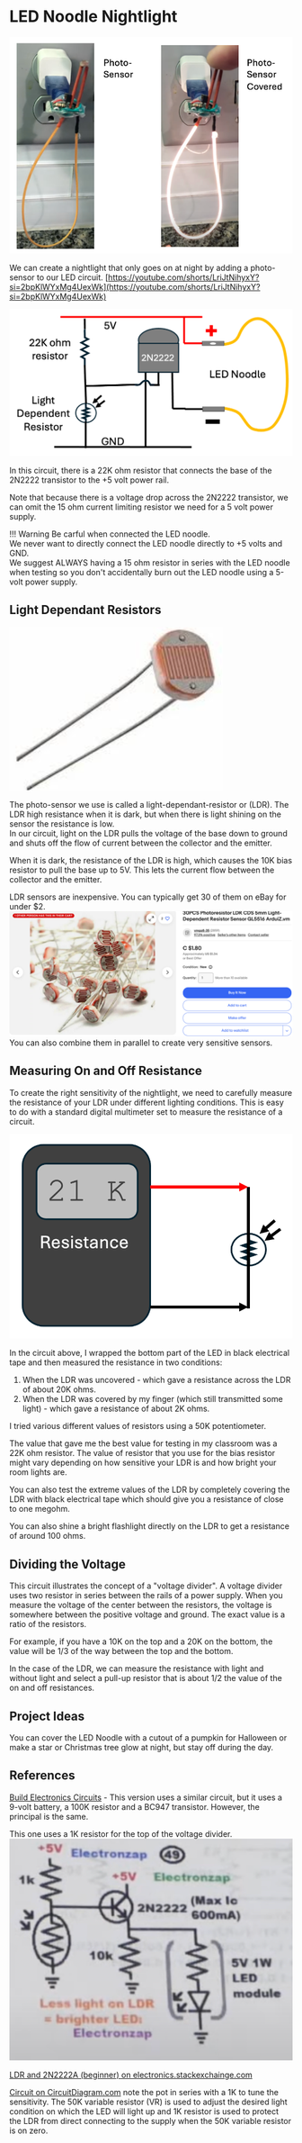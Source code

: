 # LED Noodle Nightlight

![](./led-nightlight.png)

We can create a nightlight that only goes on at night
by adding a photo-sensor to our LED circuit.
[https://youtube.com/shorts/LriJtNihyxY?si=2bpKlWYxMg4UexWk](https://youtube.com/shorts/LriJtNihyxY?si=2bpKlWYxMg4UexWk)

![Night Light Circuit](./night-light-circuit.png)

In this circuit, there is a 22K ohm resistor that connects the base of the
2N2222 transistor to the +5 volt power rail.

Note that because there is a voltage drop across the 2N2222 transistor, we can
omit the 15 ohm current limiting resistor we need for a 5 volt power supply.

!!! Warning
    Be carful when connected the LED noodle.  
    We never want to directly connect the LED
    noodle directly to +5 volts and GND.  
    We suggest ALWAYS having a 15 ohm resistor
    in series with the LED noodle when testing so you don't accidentally
    burn out the LED noodle using a 5-volt power supply.

## Light Dependant Resistors

![](./ldr.png)

The photo-sensor we use is called a light-dependant-resistor or (LDR).  The LDR high resistance when it is dark, but when there is light shining on the sensor the resistance is low.  
In our circuit, light on the LDR pulls the voltage of the base
down to ground and shuts off the flow of current between the collector and the emitter.

When it is dark, the resistance of the LDR is high, which causes
the 10K bias resistor to pull the base up to 5V.  This lets
the current flow between the collector and the emitter.

LDR sensors are inexpensive.  You can typically get 30 of them on eBay
for under $2.
![](./ldr-on-ebay.png)
You can also combine them in parallel to create very sensitive sensors.

## Measuring On and Off Resistance

To create the right sensitivity of the nightlight, we need to
carefully measure the resistance of your LDR under different lighting conditions.
This is easy to do with a standard digital multimeter set to measure the resistance
of a circuit.

![](./LDR-resistance.png)

In the circuit above, I wrapped the bottom part of the LED in black electrical tape
and then measured the resistance in two conditions:

1. When the LDR was uncovered - which gave a resistance across the LDR of about 20K ohms.
2. When the LDR was covered by my finger (which still transmitted some light) - which gave a resistance of about 2K ohms.

I tried various different values of resistors using a 50K potentiometer.

The value that gave me the best value for testing in my classroom was a 22K ohm resistor.
The value of resistor that you use for the bias resistor might vary depending
on how sensitive your LDR is and how bright your room lights are.

You can also test the extreme values of the LDR by completely covering the LDR
with black electrical tape which should give you a resistance of close to one megohm.

You can also shine a bright flashlight directly on the LDR to get a resistance of
around 100 ohms. 

## Dividing the Voltage

This circuit illustrates the concept of a "voltage divider".  A voltage divider uses two resistor in series between the rails of a power supply.
When you measure the voltage of the center between the resistors, the voltage is somewhere between the positive voltage and ground.  The exact value is a ratio of the resistors.

For example, if you have a 10K on the top and a 20K on the bottom, the value will be 1/3 of the way between the top and the bottom.

In the case of the LDR, we can measure the resistance with light and without light and select a pull-up resistor that is about 1/2 the value of the on and off resistances.

## Project Ideas

You can cover the LED Noodle with a cutout of a pumpkin for Halloween or make a star or Christmas tree glow at night, but stay off during the day.

## References

[Build Electronics Circuits](https://www.build-electronic-circuits.com/night-light-circuit/) - This version uses a similar circuit, but it uses a 9-volt battery, a 100K resistor and a BC947 transistor.  However, the principal is the same.


This one uses a 1K resistor for the top of the voltage divider.
![](./ldr-2222.png)


[LDR and 2N2222A (beginner) on electronics.stackexchainge.com](https://electronics.stackexchange.com/questions/698467/ldr-and-2n2222a-beginner)

[Circuit on CircuitDiagram.com](http://www.circuitdiagram.org/dark-detector-led-ldr.html) note the pot in series with a 1K to tune the sensitivity.  The 50K variable resistor (VR) is used to adjust the desired light condition on which the LED will light up and 1K resistor is used to protect the LDR from direct connecting to the supply when the 50K variable resistor is on zero.